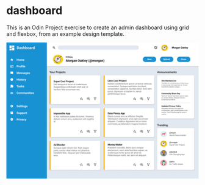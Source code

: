 # dashboard

This is an Odin Project exercise to create an admin dashboard using grid and flexbox, from an example design template.

<img src="./img/dashboard-project.png">